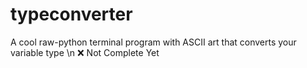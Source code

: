 # typeconverter
A cool raw-python terminal program with ASCII art that converts your variable type \n ❌ Not Complete Yet
